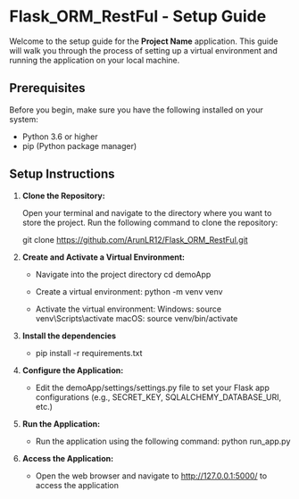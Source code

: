 # Flask_ORM_RestFul - Setup Guide

Welcome to the setup guide for the **Project Name** application. This guide will walk you through the process of setting up a virtual environment and running the application on your local machine.

## Prerequisites

Before you begin, make sure you have the following installed on your system:

- Python 3.6 or higher
- pip (Python package manager)

## Setup Instructions

1. **Clone the Repository:**

   Open your terminal and navigate to the directory where you want to store the project. Run the following command to clone the repository:

   git clone https://github.com/ArunLR12/Flask_ORM_RestFul.git

2. **Create and Activate a Virtual Environment:**

    * Navigate into the project directory
      cd demoApp

    * Create a virtual environment:
      python -m venv venv

    * Activate the virtual environment:
      Windows: source venv\Scripts\activate
      macOS: source venv/bin/activate

3. **Install the dependencies**

      * pip install -r requirements.txt

4. **Configure the Application:**

    * Edit the demoApp/settings/settings.py file to set your Flask app configurations (e.g., SECRET_KEY, SQLALCHEMY_DATABASE_URI, etc.)

5. **Run the Application:**
  
    * Run the application using the following command:
      python run_app.py

6. **Access the Application:**

    * Open the web browser and navigate to http://127.0.0.1:5000/ to access the application
